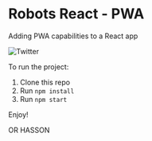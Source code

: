 # Robots React - PWA

Adding PWA capabilities to a React app

![Twitter](https://github.com/hassonor/react-robots/blob/master/pwa-ready.png)

To run the project:

1. Clone this repo
2. Run `npm install`
3. Run `npm start`

Enjoy!

OR HASSON

